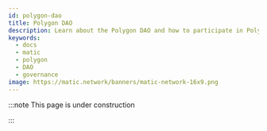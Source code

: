 ```yaml
---
id: polygon-dao
title: Polygon DAO
description: Learn about the Polygon DAO and how to participate in Polygon's governance
keywords:
  - docs
  - matic
  - polygon
  - DAO
  - governance
image: https://matic.network/banners/matic-network-16x9.png 
---
```


<!-- This page is a WIP -->

:::note This page is under construction

:::
